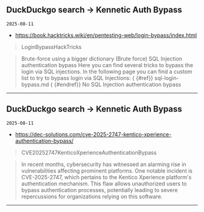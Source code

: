 ## DuckDuckgo search -> Kennetic Auth Bypass
`2025-08-11`

* https://book.hacktricks.wiki/en/pentesting-web/login-bypass/index.html

<blockquote>
 LoginBypassHackTricks
</blockquote>
<blockquote>
Brute-force using a bigger dictionary (Brute force) SQL Injection authentication bypass Here you can find several tricks to bypass the login via SQL injections. In the following page you can find a custom list to try to bypass login via SQL Injections: { {&#35;ref}} sql-login-bypass.md { {&#35;endref}} No SQL Injection authentication bypass
</blockquote>

---

## DuckDuckgo search -> Kennetic Auth Bypass
`2025-08-11`

* https://dec-solutions.com/cve-2025-2747-kentico-xperience-authentication-bypass/

<blockquote>
 CVE20252747KenticoXperienceAuthenticationBypass
</blockquote>
<blockquote>
In recent months, cybersecurity has witnessed an alarming rise in vulnerabilities affecting prominent platforms. One notable incident is CVE-2025-2747, which pertains to the Kentico Xperience platform's authentication mechanism. This flaw allows unauthorized users to bypass authentication processes, potentially leading to severe repercussions for organizations relying on this software.
</blockquote>

---

